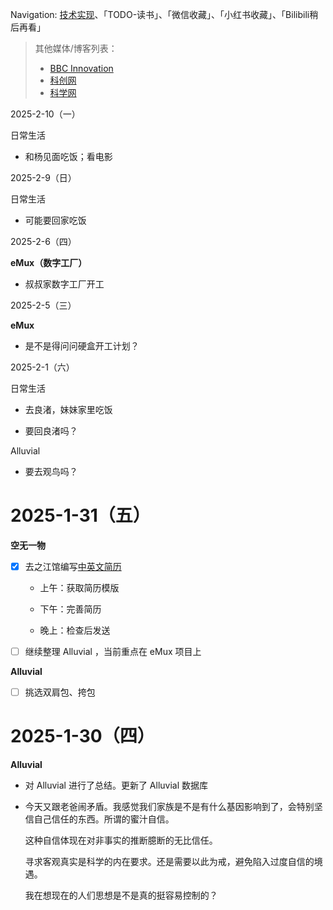 Navigation: [技术实现](./Plan%20Alluvial/技术规划（2023总结版本）.md)、「TODO-读书」、「微信收藏」、「小红书收藏」、「Bilibili稍后再看」

> 其他媒体/博客列表：
> 
> - [BBC Innovation](https://www.bbc.com/innovation)
> - [科创网](https://www.kechuang.org/)
> - [科学网](https://blog.sciencenet.cn/blog.php)

2025-2-10（一）

日常生活

- 和杨见面吃饭；看电影

2025-2-9（日）

日常生活

- 可能要回家吃饭

2025-2-6（四）

**eMux（数字工厂）**

- 叔叔家数字工厂开工

2025-2-5（三）

**eMux**

- 是不是得问问硬盒开工计划？

2025-2-1（六）

日常生活

- 去良渚，妹妹家里吃饭

- 要回良渚吗？

Alluvial

- 要去观鸟吗？

# 2025-1-31（五）

**空无一物**

- [x] 去之江馆编写[中英文简历](https://mp.weixin.qq.com/s/4X0jIqx_m5BMifR-c_n-hQ)
  
  - 上午：获取简历模版
  
  - 下午：完善简历
  
  - 晚上：检查后发送

- [ ] 继续整理 Alluvial ，当前重点在 eMux 项目上

**Alluvial**

- [ ] 挑选双肩包、挎包

# 2025-1-30（四）

**Alluvial**

- 对 Alluvial 进行了总结。更新了 Alluvial 数据库

- 今天又跟老爸闹矛盾。我感觉我们家族是不是有什么基因影响到了，会特别坚信自己信任的东西。所谓的蜜汁自信。
  
  这种自信体现在对非事实的推断臆断的无比信任。
  
  寻求客观真实是科学的内在要求。还是需要以此为戒，避免陷入过度自信的境遇。
  
  我在想现在的人们思想是不是真的挺容易控制的？

